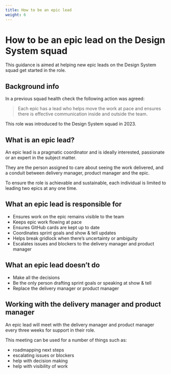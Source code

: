```yaml
---
title: How to be an epic lead
weight: 6
---
```

# How to be an epic lead on the Design System squad

This guidance is aimed at helping new epic leads on the Design System squad get started in the role. 

## Background info
  
In a previous squad health check the following action was agreed:

> Each epic has a lead who helps move the work at pace and ensures there is effective communication inside and outside the team.

This role was introduced to the Design System squad in 2023.

## What is an epic lead?
  
An epic lead is a pragmatic coordinator and is ideally interested, passionate or an expert in the subject matter.

They are the person assigned to care about seeing the work delivered, and a conduit between delivery manager, product manager and the epic.

To ensure the role is achievable and sustainable, each individual is limited to leading two epics at any one time. 

## What an epic lead is responsible for
  
- Ensures work on the epic remains visible to the team
- Keeps epic work flowing at pace
- Ensures GitHub cards are kept up to date
- Coordinates sprint goals and show & tell updates
- Helps break gridlock when there’s uncertainty or ambiguity
- Escalates issues and blockers to the delivery manager and product manager

## What an epic lead doesn’t do
  
- Make all the decisions
- Be the only person drafting sprint goals or speaking at show & tell
- Replace the delivery manager or product manager

## Working with the delivery manager and product manager

An epic lead will meet with the delivery manager and product manager every three weeks for support in their role.

This meeting can be used for a number of things such as:

- roadmapping next steps
- escalating issues or blockers
- help with decision making
- help with visibility of work
